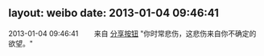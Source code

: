layout: weibo
date: 2013-01-04 09:46:41
---
<meta name="referrer" content="no-referrer" />

2013-01-04 09:46:41  &nbsp;&nbsp;&nbsp;&nbsp;&nbsp;&nbsp; 来自 <a href="http://app.weibo.com/t/feed/cUcI1A" rel="nofollow">分享按钮</a>
"你时常悲伤，这悲伤来自你不确定的欲望。" ​​​
